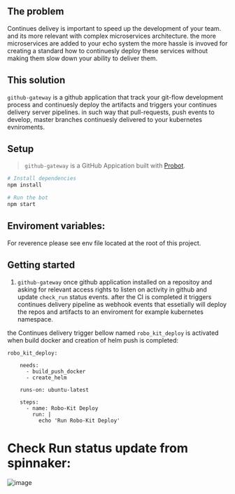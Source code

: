 ## The problem

Continues delivey is important to speed up the development of your team. and its more relevant with complex microservices architecture. the more microservices are added to your echo system the more hassle is invoved for creating a standard how to continuesly deploy these services without making them slow down your ability to deliver them.


## This solution

`github-gateway` is a github application that track your git-flow development process and continuesly deploy the artifacts and triggers your continues delivery server pipelines. in such way that pull-requests, push events to develop, master branches continuesly delivered to your kubernetes evniroments.

## Setup

> `github-gateway` is a GitHub Appication built with [Probot](https://github.com/probot/probot).

```sh
# Install dependencies
npm install

# Run the bot
npm start
```
## Enviroment variables:
For reverence please see env file located at the root of this project.

## Getting started
1. `github-gateway` once github application installed on a repositoy and asking for relevant access rights to listen on activity in github and update `check_run` status events. after the CI is completed it triggers continues delivery pipeline as webhook events that essetially will deploy the repos and artifacts to an enviroment for example kubernetes namespace.

the Continues delivery trigger bellow named `robo_kit_deploy` is activated when build docker and creation of helm push is completed:

```
robo_kit_deploy:

    needs:
      - build_push_docker
      - create_helm

    runs-on: ubuntu-latest

    steps:
      - name: Robo-Kit Deploy
        run: |
          echo 'Run Robo-Kit Deploy'
```

# Check Run status update from spinnaker: 
![image](https://user-images.githubusercontent.com/1706296/73777078-7ceda300-4791-11ea-9095-2bc58cdf7d61.png)

